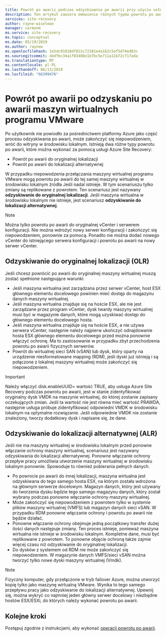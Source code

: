 ```yaml
---
title: Powrót po awarii podczas odzyskiwania po awarii przy użyciu usługi Azure Site Recovery | Dokumentacja firmy Microsoft
description: Ten artykuł zawiera omówienie różnych typów powrotu po awarii i zastrzeżenia wziąć pod uwagę podczas przechodzenia wstecz do serwera lokalnego, podczas odzyskiwania po awarii przy użyciu usługi Azure Site Recovery.
services: site-recovery
author: rayne-wiselman
manager: carmonm
ms.service: site-recovery
ms.topic: conceptual
ms.date: 05/19/2019
ms.author: raynew
ms.openlocfilehash: 1e5dc91018df822c72381e4a162c5af5d74ed83c
ms.sourcegitcommit: d4dfbc34a1f03488e1b7bc5e711a11b72c717ada
ms.translationtype: MT
ms.contentlocale: pl-PL
ms.lasthandoff: 06/13/2019
ms.locfileid: "66399476"
---
```

# <a name="failback-after-disaster-recovery-of-vmware-vms"></a>Powrót po awarii po odzyskaniu po awarii maszyn wirtualnych programu VMware

Po użytkownik nie powiodło za pośrednictwem platformy Azure jako część procesu odzyskiwania po awarii, może zakończyć się niepowodzeniem, wróć do witryny w środowisku lokalnym. Istnieją dwa różne typy powrotu po awarii, które można wykonać za pomocą usługi Azure Site Recovery: 

- Powrót po awarii do oryginalnej lokalizacji 
- Powrót po awarii do lokalizacji alternatywnej

W przypadku niepowodzenia przełączania maszyny wirtualnej programu VMware mogą powrotu po awarii do tej samej maszyny wirtualnej w środowisku lokalnym źródła Jeśli nadal istnieje. W tym scenariuszu tylko zmiany są replikowane z powrotem. Ten scenariusz jest nazywany **odzyskiwanie do oryginalnej lokalizacji**. Jeśli maszyna wirtualna w środowisku lokalnym nie istnieje, jest scenariusz **odzyskiwanie do lokalizacji alternatywnej**.

> [!NOTE]
> Można tylko powrotu po awarii do oryginalnej vCenter i serwerem konfiguracji. Nie można wdrożyć nowy serwer konfiguracji i zakończyć się niepowodzeniem, ponownie za pomocą. Ponadto nie można dodać nowego vCenter do istniejącego serwera konfiguracji i powrotu po awarii na nowy serwer vCenter.

## <a name="original-location-recovery-olr"></a>Odzyskiwanie do oryginalnej lokalizacji (OLR)
Jeśli chcesz powrócić po awarii do oryginalnej maszyny wirtualnej muszą zostać spełnione następujące warunki:

* Jeśli maszyna wirtualna jest zarządzana przez serwer vCenter, host ESX głównego elementu docelowego powinien mieć dostęp do magazynu danych maszyny wirtualnej.
* Jeśli maszyna wirtualna znajduje się na hoście ESX, ale nie jest zarządzane przez program vCenter, dysk twardy maszyny wirtualnej musi być w magazynie danych, które mogą uzyskiwać dostęp do głównego elementu docelowego hosta.
* Jeśli maszyna wirtualna znajduje się na hoście ESX, a nie używa serwera vCenter, następnie należy najpierw ukończyć odnajdowanie hosta ESX głównego elementu docelowego przed można ponownie włączyć ochronę. Ma to zastosowanie w przypadku zbyt przechodzenia powrotu po awarii fizycznych serwerów.
* Powrót do wirtualnej sieci SAN (vSAN) lub dysk, który oparty na urządzenie niesformatowane mapping (RDM), jeśli dyski już istnieją i są połączone z lokalnej maszyny wirtualnej może zakończyć się niepowodzeniem.

> [!IMPORTANT]
> Należy włączyć disk.enableUUID= wartość TRUE, aby usługa Azure Site Recovery podczas powrotu po awarii, jest w stanie zidentyfikować oryginalny dysk VMDK na maszynie wirtualnej, do której zostanie zapisany oczekujących zmian. Jeśli ta wartość nie jest równa mieć wartość PRAWDA, następnie usługa próbuje zidentyfikować odpowiedni VMDK w środowisku lokalnym na optymalne rozwiązanie. Jeśli odpowiednie VMDK nie zostanie znaleziony, tworzy dodatkowy dysk i napisane się, że dane.

## <a name="alternate-location-recovery-alr"></a>Odzyskiwanie do lokalizacji alternatywnej (ALR)
Jeśli nie ma maszyny wirtualnej w środowisku lokalnym przed ponowne włączanie ochrony maszyny wirtualnej, scenariusz jest nazywany odzyskiwania do lokalizacji alternatywnej. Ponowne włączanie ochrony przepływ pracy umożliwia utworzenie maszyny wirtualnej w środowisku lokalnym ponownie. Spowoduje to również pobierania pełnych danych.

* Po powrocie po awarii do innej lokalizacji, maszyna wirtualna jest odzyskiwana do tego samego hosta ESX, na którym została wdrożona na głównym serwerze docelowym. Magazyn danych, który jest używany do tworzenia dysku będzie tego samego magazynu danych, który został wybrany podczas ponowne włączanie ochrony maszyny wirtualnej.
* Może zakończyć się niepowodzeniem z powrotem tylko w systemie plików maszyny wirtualnej (VMFS) lub magazyn danych sieci vSAN. W przypadku RDM ponowne włączanie ochrony i powrotu po awarii nie będzie działać.
* Ponowne włączanie ochrony obejmuje jedną początkowy transfer dużej ilości danych następuje zmiany. Ten proces istnieje, ponieważ maszyna wirtualna nie istnieje w środowisku lokalnym. Kompletne dane, musi być replikowane z powrotem. To ponowne objęcie ochroną także zajmie więcej czasu niż odzyskiwanie do oryginalnej lokalizacji.
* Do dysków z systemem od RDM nie może zakończyć się niepowodzeniem. W magazynie danych VMFS/sieci vSAN można tworzyć tylko nowe dyski maszyny wirtualnej (Vmdk).

> [!NOTE]
> Fizyczny komputer, gdy przełączone w tryb failover Azure, można utworzyć kopię tylko jako maszynę wirtualną VMware. Wynika to tego samego przepływu pracy jako odzyskiwanie do lokalizacji alternatywnej. Upewnij się, można wykryć co najmniej jeden główny serwer docelowy i niezbędne hostów ESX/ESXi, do których należy wykonać powrotu po awarii.

## <a name="next-steps"></a>Kolejne kroki

Postępuj zgodnie z instrukcjami, aby wykonać [operacji powrotu po awarii](vmware-azure-failback.md).

